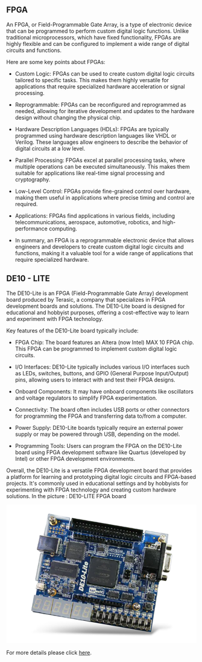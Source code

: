
## FPGA
An FPGA, or Field-Programmable Gate Array, is a type of electronic device that can be programmed to perform custom digital logic functions. Unlike traditional microprocessors, which have fixed functionality, FPGAs are highly flexible and can be configured to implement a wide range of digital circuits and functions.

Here are some key points about FPGAs:

- Custom Logic: FPGAs can be used to create custom digital logic circuits tailored to specific tasks. This makes them highly versatile for applications that require specialized hardware acceleration or signal processing.

- Reprogrammable: FPGAs can be reconfigured and reprogrammed as needed, allowing for iterative development and updates to the hardware design without changing the physical chip.

- Hardware Description Languages (HDLs): FPGAs are typically programmed using hardware description languages like VHDL or Verilog. These languages allow engineers to describe the behavior of digital circuits at a low level.

- Parallel Processing: FPGAs excel at parallel processing tasks, where multiple operations can be executed simultaneously. This makes them suitable for applications like real-time signal processing and cryptography.

- Low-Level Control: FPGAs provide fine-grained control over hardware, making them useful in applications where precise timing and control are required.

- Applications: FPGAs find applications in various fields, including telecommunications, aerospace, automotive, robotics, and high-performance computing.

- In summary, an FPGA is a reprogrammable electronic device that allows engineers and developers to create custom digital logic circuits and functions, making it a valuable tool for a wide range of applications that require specialized hardware.

## DE10 - LITE
The DE10-Lite is an FPGA (Field-Programmable Gate Array) development board produced by Terasic, a company that specializes in FPGA development boards and solutions. The DE10-Lite board is designed for educational and hobbyist purposes, offering a cost-effective way to learn and experiment with FPGA technology.

Key features of the DE10-Lite board typically include:

- FPGA Chip: The board features an Altera (now Intel) MAX 10 FPGA chip. This FPGA can be programmed to implement custom digital logic circuits.

- I/O Interfaces: DE10-Lite typically includes various I/O interfaces such as LEDs, switches, buttons, and GPIO (General Purpose Input/Output) pins, allowing users to interact with and test their FPGA designs.

- Onboard Components: It may have onboard components like oscillators and voltage regulators to simplify FPGA experimentation.

- Connectivity: The board often includes USB ports or other connectors for programming the FPGA and transferring data to/from a computer.

- Power Supply: DE10-Lite boards typically require an external power supply or may be powered through USB, depending on the model.

- Programming Tools: Users can program the FPGA on the DE10-Lite board using FPGA development software like Quartus (developed by Intel) or other FPGA development environments.

Overall, the DE10-Lite is a versatile FPGA development board that provides a platform for learning and prototyping digital logic circuits and FPGA-based projects. It's commonly used in educational settings and by hobbyists for experimenting with FPGA technology and creating custom hardware solutions. 
In the picture : DE10-LITE FPGA board
  
![de10-lite-image](/img/de10_lite.png)   

For more details please click [here](https://www.terasic.com.tw/cgi-bin/page/archive.pl?Language=English&No=1021). 

